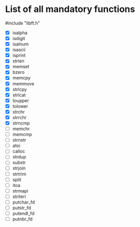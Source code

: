 # List of all mandatory functions

#include "libft.h"

- [x] isalpha
- [x] isdigit
- [x] isalnum
- [x] isascii
- [x] isprint
- [x] strlen
- [x] memset
- [x] bzero
- [x] memcpy
- [x] memmove
- [x] strlcpy
- [x] strlcat
- [x] toupper
- [x] tolower
- [x] strchr
- [x] strrchr
- [x] strncmp
- [ ] memchr
- [ ] memcmp
- [ ] strnstr
- [ ] atoi
- [ ] calloc
- [ ] strdup
- [ ] substr
- [ ] strjoin
- [ ] strtrim
- [ ] split
- [ ] itoa
- [ ] strmapi
- [ ] striteri
- [ ] putchar_fd
- [ ] putstr_fd
- [ ] putendl_fd
- [ ] putnbr_fd